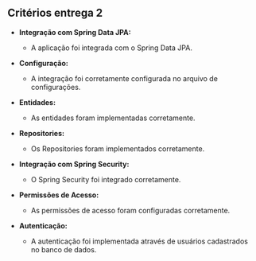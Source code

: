 ## Critérios entrega 2

- **Integração com Spring Data JPA:** 
  - A aplicação foi integrada com o Spring Data JPA.

- **Configuração:** 
  - A integração foi corretamente configurada no arquivo de configurações.

- **Entidades:** 
  - As entidades foram implementadas corretamente.

- **Repositories:** 
  - Os Repositories foram implementados corretamente.

- **Integração com Spring Security:** 
  - O Spring Security foi integrado corretamente.

- **Permissões de Acesso:** 
  - As permissões de acesso foram configuradas corretamente.

- **Autenticação:** 
  - A autenticação foi implementada através de usuários cadastrados no banco de dados.
